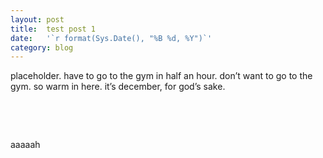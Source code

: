 ```yaml
---
layout: post
title:  test post 1
date:   '`r format(Sys.Date(), "%B %d, %Y")`'
category: blog
---
```


placeholder. have to go to the gym in half an hour. don’t want to go to the gym.
so warm in here. it’s december, for god’s sake.

 

 

aaaaah

 
